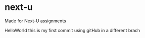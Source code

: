 # next-u
Made for Next-U assignments

HelloWorld this is my first commit using gitHub in a different brach
